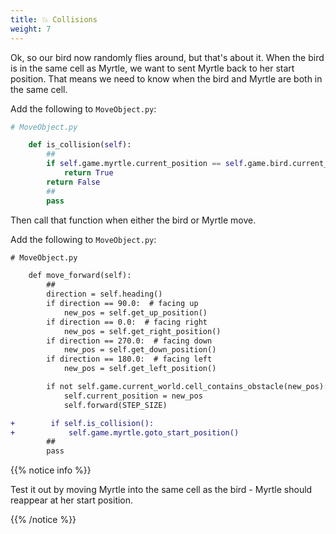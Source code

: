 ```yaml
---
title: 💥 Collisions
weight: 7
---
```


Ok, so our bird now randomly flies around, but that's about it.
When the bird is in the same cell as Myrtle, we want to sent Myrtle back to her start position. That means we need to know when the bird and Myrtle are both in the same cell.

Add the following to `MoveObject.py`:

```python
# MoveObject.py

    def is_collision(self):
        ##
        if self.game.myrtle.current_position == self.game.bird.current_position:
            return True
        return False
        ##
        pass
```

Then call that function when either the bird or Myrtle move.

Add the following to `MoveObject.py`:

```diff
# MoveObject.py

    def move_forward(self):
        ##
        direction = self.heading()
        if direction == 90.0:  # facing up
            new_pos = self.get_up_position()
        if direction == 0.0:  # facing right
            new_pos = self.get_right_position()
        if direction == 270.0:  # facing down
            new_pos = self.get_down_position()
        if direction == 180.0:  # facing left
            new_pos = self.get_left_position()

        if not self.game.current_world.cell_contains_obstacle(new_pos):
            self.current_position = new_pos
            self.forward(STEP_SIZE)

+        if self.is_collision():
+            self.game.myrtle.goto_start_position()
        ##
        pass
```

{{% notice info %}}

Test it out by moving Myrtle into the same cell as the bird - Myrtle should reappear at her start position.

{{% /notice %}}
